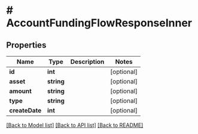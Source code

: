# # AccountFundingFlowResponseInner

## Properties

Name | Type | Description | Notes
------------ | ------------- | ------------- | -------------
**id** | **int** |  | [optional]
**asset** | **string** |  | [optional]
**amount** | **string** |  | [optional]
**type** | **string** |  | [optional]
**createDate** | **int** |  | [optional]

[[Back to Model list]](../../README.md#models) [[Back to API list]](../../README.md#endpoints) [[Back to README]](../../README.md)
